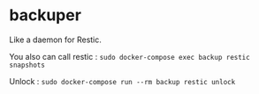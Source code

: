 # backuper

Like a daemon for Restic.

You also can call restic : `sudo docker-compose exec backup restic snapshots`

Unlock : `sudo docker-compose run --rm backup restic unlock`
